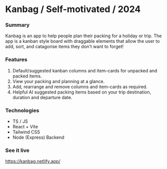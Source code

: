 # Kanbag / Self-motivated / 2024

### Summary

Kanbag is an app to help people plan their packing for a holiday or trip. The app is a kanban style board with draggable elements that allow the user to add, sort, and catagorise items they don't want to forget!

### Features

1. Default/suggested kanban columns and item-cards for unpacked and packed items.
2. View your packing and planning at a glance.
3. Add, rearrange and remove columns and item-cards as required.
4. Helpful AI suggested packing items based on your trip destination, duration and departure date.

### Technologies

- TS / JS
- React + Vite
- Tailwind CSS
- Node (Express) Backend

### See it live

https://kanbag.netlify.app/
